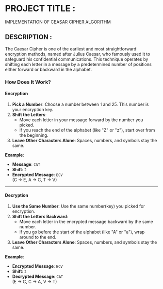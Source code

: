 # **PROJECT TITLE :**

IMPLEMENTATION OF CEASAR CIPHER ALGORITHM

## **DESCRIPTION :**

The Caesar Cipher is one of the earliest and most straightforward encryption methods, named after Julius Caesar, who famously used it to safeguard his confidential communications. This technique operates by shifting each letter in a message by a predetermined number of positions either forward or backward in the alphabet.

### How Does It Work?

#### **Encryption**
1. **Pick a Number**: Choose a number between 1 and 25. This number is your encryption key.
2. **Shift the Letters**:
   - Move each letter in your message forward by the number you picked.
   - If you reach the end of the alphabet (like "Z" or "z"), start over from the beginning.
3. **Leave Other Characters Alone**: Spaces, numbers, and symbols stay the same.

**Example**:
- **Message**: `CAT`
- **Shift**: `2`
- **Encrypted Message**: `ECV`  
  (C → E, A → C, T → V)

---

#### **Decryption**
1. **Use the Same Number**: Use the same number(key) you picked for encryption.
2. **Shift the Letters Backward**:
   - Move each letter in the encrypted message backward by the same number.
   - If you go before the start of the alphabet (like "A" or "a"), wrap around to the end.
3. **Leave Other Characters Alone**: Spaces, numbers, and symbols stay the same.

**Example**:
- **Encrypted Message**: `ECV`
- **Shift**: `2`
- **Decrypted Message**: `CAT`  
  (E → C, C → A, V → T)
